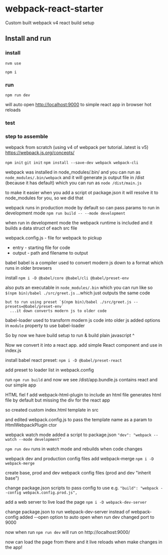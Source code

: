# webpack-react-starter
Custom built webpack v4 react build setup

## Install and run

### install
`nvm use`

`npm i`

### run
`npm run dev`

will auto open [http://localhost:9000](http://localhost:9000) to simple react app in browser
hot reloads

### test


### step to assemble
webpack from scratch (using v4 of webpack per tutorial..latest is v5)
 https://webpack.js.org/concepts/

 `npm init`
 `git init`
 `npm install --save-dev webpack webpack-cli`
 
 webpack was installed in node_modules/.bin/ and you can run as `node_modules/.bin/webpack` 
  and it will generate js output file in /dist (because it has default)
    which you can run as `node /dist/main.js`
  
  to make it easier when you add a script ot package.json it will resolve it to node_modules for you, so we did that

webpack runs in production mode by default so can pass params to run in development mode 
 `npm run build -- --mode development`

 when run in development mode the webpack runtime is included and it builds a data struct of each src file

webpack.config.js - file for webpack to pickup
 - entry   - starting file for code
 - output  - path and filename to output

babel
 babel is a compiler used to convert modern js down to a format which runs in older browsers
 
 install `npm i -D @babel/core @babel/cli @babel/preset-env`
 
  also puts an executable in `node_modules/.bin` which you can run like so `$(npm bin)/babel ./src/greet.js`
    ...which just outputs the same code

    but to run using preset `$(npm bin)/babel ./src/greet.js --presets=@babel/preset-env`
      ...it down converts modern js to older code

babel-loader
 used to transform modern js code into older js 
 added options in `module` property to use babel-loader

So by now we have build setup to run & build plain javascript ^

Now we convert it into a react app.
 add simple React component and use in index.js

 install babel react preset: `npm i -D @babel/preset-react`

 add preset to loader list in webpack.config

 run `npm run build`   and now we see /dist/app.bundle.js contains react and our simple app

HTML fiel f
 add webpack-html-plugin to include an html file
   generates html file by default but missing the div for the react app

   so created custom index.html template in src

   and edited webpack.config.js to pass the template name as a param to HtmlWebpackPlugin ctor


webpack watch mode
 added a script to package.json `"dev": "webpack --watch --mode development"`

 `npm run dev`
   runs in watch mode and rebuilds when code changes


webpack dev and production config files
 add webpack-merge `npm i -D webpack-merge`

 create base, prod and dev webpack config files (prod and dev "inherit base")

 change package.json scripts to pass config to use e.g. `"build": "webpack --config webpack.config.prod.js",`


add a web server to live load the page
 `npm i -D webpack-dev-server`

 change package.json to run webpack-dev-server instead of webpack-config
   added --open option to auto open when run dev 
   changed port to 9000

 now when run `npm run dev` will run on http://localhost:9000/

 now can load the page from there and it live reloads when make changes in the app!